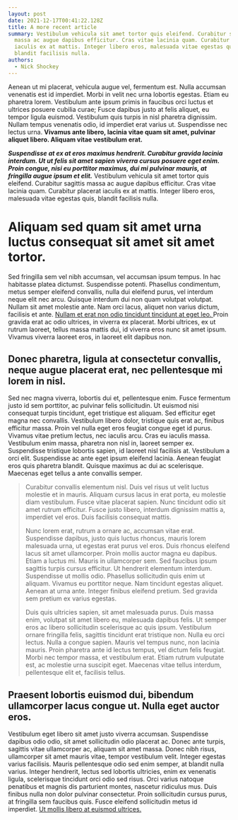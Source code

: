 ```yaml
---
layout: post
date: 2021-12-17T00:41:22.128Z
title: A more recent article
summary: Vestibulum vehicula sit amet tortor quis eleifend. Curabitur sagittis
  massa ac augue dapibus efficitur. Cras vitae lacinia quam. Curabitur placerat
  iaculis ex at mattis. Integer libero eros, malesuada vitae egestas quis,
  blandit facilisis nulla.
authors:
  - Nick Shockey
---
```

Aenean ut mi placerat, vehicula augue vel, fermentum est. Nulla accumsan venenatis est id imperdiet. Morbi in velit nec urna lobortis egestas. Etiam eu pharetra lorem. Vestibulum ante ipsum primis in faucibus orci luctus et ultrices posuere cubilia curae; Fusce dapibus justo at felis aliquet, eu tempor ligula euismod. Vestibulum quis turpis in nisl pharetra dignissim. Nullam tempus venenatis odio, id imperdiet erat varius ut. Suspendisse nec lectus urna. **Vivamus ante libero, lacinia vitae quam sit amet, pulvinar aliquet libero. Aliquam vitae vestibulum erat.**

[](https://sparc-negotiations.netlify.app/campus-partnerships-planning/aenean-ut-mi-placerat-vehicula-augue-vel-fermentum-est#suspendisse-at-ex-at-eros-maximus-hendrerit-curabitur-gravida-la)***Suspendisse at ex at eros maximus hendrerit. Curabitur gravida lacinia interdum. Ut ut felis sit amet sapien viverra cursus posuere eget enim. Proin congue, nisi eu porttitor maximus, dui mi pulvinar mauris, at fringilla augue ipsum et elit.*** Vestibulum vehicula sit amet tortor quis eleifend. Curabitur sagittis massa ac augue dapibus efficitur. Cras vitae lacinia quam. Curabitur placerat iaculis ex at mattis. Integer libero eros, malesuada vitae egestas quis, blandit facilisis nulla.

# Aliquam sed quam sit amet urna luctus consequat sit amet sit amet tortor.

[](https://sparc-negotiations.netlify.app/campus-partnerships-planning/aenean-ut-mi-placerat-vehicula-augue-vel-fermentum-est#sed-fringilla-sem-vel-nibh-accumsan-vel-accumsan-ipsum-tempus-in)Sed fringilla sem vel nibh accumsan, vel accumsan ipsum tempus. In hac habitasse platea dictumst. Suspendisse potenti. Phasellus condimentum, metus semper eleifend convallis, nulla dui eleifend purus, vel interdum neque elit nec arcu. Quisque interdum dui non quam volutpat volutpat. Nullam sit amet molestie ante. Nam orci lacus, aliquet non varius dictum, facilisis et ante. [Nullam et erat non odio tincidunt tincidunt at eget leo. ](https://oa.works/)Proin gravida erat ac odio ultrices, in viverra ex placerat. Morbi ultrices, ex ut rutrum laoreet, tellus massa mattis dui, id viverra eros nunc sit amet ipsum. Vivamus viverra laoreet eros, in laoreet elit dapibus non.

## [](https://sparc-negotiations.netlify.app/campus-partnerships-planning/aenean-ut-mi-placerat-vehicula-augue-vel-fermentum-est#donec-pharetra-ligula-at-consectetur-convallis-neque-augue-placerat-erat-nec-pellentesque-mi-lorem-in-nisl)Donec pharetra, ligula at consectetur convallis, neque augue placerat erat, nec pellentesque mi lorem in nisl.

[](https://sparc-negotiations.netlify.app/campus-partnerships-planning/aenean-ut-mi-placerat-vehicula-augue-vel-fermentum-est#sed-nec-magna-viverra-lobortis-dui-et-pellentesque-enim-fusce-fe)Sed nec magna viverra, lobortis dui et, pellentesque enim. Fusce fermentum justo id sem porttitor, ac pulvinar felis sollicitudin. Ut euismod nisi consequat turpis tincidunt, eget tristique est aliquam. Sed efficitur eget magna nec convallis. Vestibulum libero dolor, tristique quis erat ac, finibus efficitur massa. Proin vel nulla eget eros feugiat congue eget id purus. Vivamus vitae pretium lectus, nec iaculis arcu. Cras eu iaculis massa. Vestibulum enim massa, pharetra non nisl in, laoreet semper ex. Suspendisse tristique lobortis sapien, id laoreet nisl facilisis at. Vestibulum a orci elit. Suspendisse ac ante eget ipsum eleifend lacinia. Aenean feugiat eros quis pharetra blandit. Quisque maximus ac dui ac scelerisque. Maecenas eget tellus a ante convallis semper.

> [](https://sparc-negotiations.netlify.app/campus-partnerships-planning/aenean-ut-mi-placerat-vehicula-augue-vel-fermentum-est#curabitur-convallis-elementum-nisl-duis-vel-risus-ut-velit-luctu)
>
> Curabitur convallis elementum nisl. Duis vel risus ut velit luctus molestie et in mauris. Aliquam cursus lacus in erat porta, eu molestie diam vestibulum. Fusce vitae placerat sapien. Nunc tincidunt odio sit amet rutrum efficitur. Fusce justo libero, interdum dignissim mattis a, imperdiet vel eros. Duis facilisis consequat mattis.
>
> Nunc lorem erat, rutrum a ornare ac, accumsan vitae erat. Suspendisse dapibus, justo quis luctus rhoncus, mauris lorem malesuada urna, ut egestas erat purus vel eros. Duis rhoncus eleifend lacus sit amet ullamcorper. Proin mollis auctor magna eu dapibus. Etiam a luctus mi. Mauris in ullamcorper sem. Sed faucibus ipsum sagittis turpis cursus efficitur. Ut hendrerit elementum interdum. Suspendisse ut mollis odio. Phasellus sollicitudin quis enim ut aliquam. Vivamus eu porttitor neque. Nam tincidunt egestas aliquet. Aenean at urna ante. Integer finibus eleifend pretium. Sed gravida sem pretium ex varius egestas.
>
> Duis quis ultricies sapien, sit amet malesuada purus. Duis massa enim, volutpat sit amet libero eu, malesuada dapibus felis. Ut semper eros ac libero sollicitudin scelerisque ac quis ipsum. Vestibulum ornare fringilla felis, sagittis tincidunt erat tristique non. Nulla eu orci lectus. Nulla a congue sapien. Mauris vel tempus nunc, non lacinia mauris. Proin pharetra ante id lectus tempus, vel dictum felis feugiat. Morbi nec tempor massa, et vestibulum erat. Etiam rutrum vulputate est, ac molestie urna suscipit eget. Maecenas vitae tellus interdum, pellentesque elit et, facilisis tellus.

## [](https://sparc-negotiations.netlify.app/campus-partnerships-planning/aenean-ut-mi-placerat-vehicula-augue-vel-fermentum-est#praesent-lobortis-euismod-dui-bibendum-ullamcorper-lacus-congue-ut-nulla-eget-auctor-eros)Praesent lobortis euismod dui, bibendum ullamcorper lacus congue ut. Nulla eget auctor eros.

[](https://sparc-negotiations.netlify.app/campus-partnerships-planning/aenean-ut-mi-placerat-vehicula-augue-vel-fermentum-est#vestibulum-eget-libero-sit-amet-justo-viverra-accumsan-suspendis)Vestibulum eget libero sit amet justo viverra accumsan. Suspendisse dapibus odio odio, sit amet sollicitudin odio placerat ac. Donec ante turpis, sagittis vitae ullamcorper ac, aliquam sit amet massa. Donec nibh risus, ullamcorper sit amet mauris vitae, tempor vestibulum velit. Integer egestas varius facilisis. Mauris pellentesque odio sed enim semper, at blandit nulla varius. Integer hendrerit, lectus sed lobortis ultricies, enim ex venenatis ligula, scelerisque tincidunt orci odio sed risus. Orci varius natoque penatibus et magnis dis parturient montes, nascetur ridiculus mus. Duis finibus nulla non dolor pulvinar consectetur. Proin sollicitudin cursus purus, at fringilla sem faucibus quis. Fusce eleifend sollicitudin metus id imperdiet. [Ut mollis libero at euismod ultrices.](https://oa.works/)
